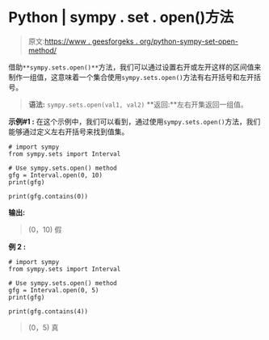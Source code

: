 # Python | sympy . set . open()方法

> 原文:[https://www . geesforgeks . org/python-sympy-set-open-method/](https://www.geeksforgeeks.org/python-sympy-sets-open-method/)

借助`**sympy.sets.open()**`方法，我们可以通过设置右开或左开这样的区间值来制作一组值，这意味着一个集合使用`sympy.sets.open()`方法有右开括号和左开括号。

> **语法:** `sympy.sets.open(val1, val2)`
> **返回:**左右开集返回一组值。

**示例#1 :**
在这个示例中，我们可以看到，通过使用`sympy.sets.open()`方法，我们能够通过定义左右开括号来找到值集。

```
# import sympy
from sympy.sets import Interval

# Use sympy.sets.open() method
gfg = Interval.open(0, 10)
print(gfg)

print(gfg.contains(0))
```

**输出:**

> (0，10)
> 假

**例 2 :**

```
# import sympy
from sympy.sets import Interval

# Use sympy.sets.open() method
gfg = Interval.open(0, 5)
print(gfg)

print(gfg.contains(4))
```

> (0，5)
> 真